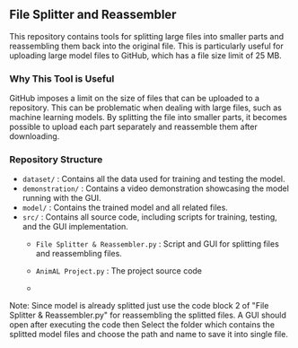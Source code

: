 ## File Splitter and Reassembler

This repository contains tools for splitting large files into smaller parts and reassembling them back into the original file. This is particularly useful for uploading large model files to GitHub, which has a file size limit of 25 MB.

### Why This Tool is Useful

GitHub imposes a limit on the size of files that can be uploaded to a repository. This can be problematic when dealing with large files, such as machine learning models. By splitting the file into smaller parts, it becomes possible to upload each part separately and reassemble them after downloading.

### Repository Structure

- `dataset/` : Contains all the data used for training and testing the model.
- `demonstration/` : Contains a video demonstration showcasing the model running with the GUI.
- `model/` : Contains the trained model and all related files.
- `src/` : Contains all source code, including scripts for training, testing, and the GUI implementation.
  - `File Splitter & Reassembler.py` : Script and GUI for splitting files and reassembling files.

  - `AnimAL Project.py` : The project source code
  - 
Note: Since model is already splitted just use the code block 2 of "File Splitter & Reassembler.py" for reassembling the splitted files. A GUI should open after executing the code then Select the folder which contains the splitted model files and choose the path and name to save it into single file.
